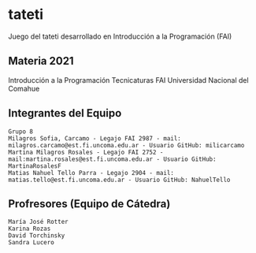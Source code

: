 # tateti
Juego del tateti desarrollado en Introducción a la Programación (FAI)

## Materia 2021
Introducción a la Programación
Tecnicaturas
FAI
Universidad Nacional del Comahue

## Integrantes del Equipo
    Grupo 8
    Milagros Sofia, Carcamo - Legajo FAI 2987 - mail: milagros.carcamo@est.fi.uncoma.edu.ar - Usuario GitHub: milicarcamo
    Martina Milagros Rosales - Legajo FAI 2752 - mail:martina.rosales@est.fi.uncoma.edu.ar - Usuario GitHub: MartinaRosalesF
    Matias Nahuel Tello Parra - Legajo 2904 - mail: matias.tello@est.fi.uncoma.edu.ar - Usuario GitHub: NahuelTello

## Profresores (Equipo de Cátedra)
    María José Rotter
    Karina Rozas
    David Torchinsky
    Sandra Lucero
